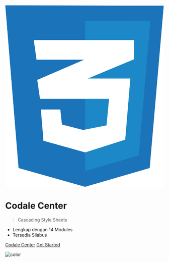 ![logo](/assets/icons/logo-css.svg ':size=100x100')
# **Codale Center**

> Cascading Style Sheets

- Lengkap dengan 14 Modules
- Tersedia Silabus

[Codale Center](/)  [Get Started](#pengenalan)

![color](#f2f2f2)